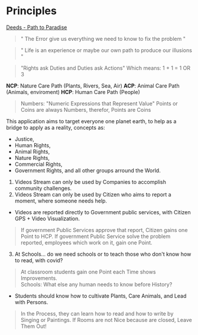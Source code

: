 # Principles

[Deeds - Path to Paradise](https://odicforcesounds.bandcamp.com/track/deeds-path-to-paradise)

> " The Error give us everything we need to know to fix the problem "

> " Life is an experience or maybe our own path to produce our illusions "

> "Rights ask Duties and Duties ask Actions" Which means: 1 + 1 = 1 OR 3 

<b>NCP</b>: Nature Care Path (Plants, Rivers, Sea, Air)
<b>ACP</b>: Animal Care Path (Animals, enviroment)
<b>HCP</b>: Human Care Path (People)

> Numbers: "Numeric Expressions that Represent Value"
> Points or Coins are always Numbers, therefor, Points are Coins

This application aims to target everyone one planet earth, to help as a bridge to apply as a reality, concepts as:
- Justice, 
- Human Rights, 
- Animal Rights, 
- Nature Rights,
- Commercial Rights, 
- Government Rights, and all other groups arround the World. 

1. Videos Stream can only be used by Companies to accomplish community challenges.
2. Videos Stream can only be used by Citizen who aims to report a moment, where someone needs help. 
- Videos are reported directly to Government public services, with Citizen GPS + Video Visualization. 
> If government Public Services approve that report, Citizen gains one Point to HCP. 
> If government Public Service solve the problem reported, employees which work on it, gain one Point.   
3. At Schools... do we need schools or to teach those who don't know how to read, with covid?
> At classroom students gain one Point each Time shows Improvements.  
> Schools: What else any human needs to know before History? 
- Students should know how to cultivate Plants, Care Animals, and Lead with Persons. 
> In the Process, they can learn how to read and how to write by Singing or Paintings.
> If Rooms are not Nice because are closed, Leave Them Out!


 
